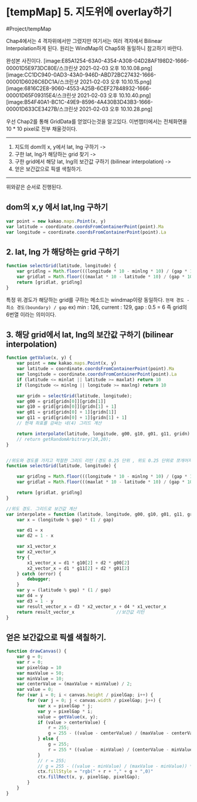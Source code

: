 # [tempMap] 5. 지도위에 overlay하기
#Project/tempMap

Chap4에서는 4 격자위에서만 그렸지만 여기서는 여러 격자에서 Bilinear Interpolation하게 된다. 원리는 WindMap의 Chap5와 동일하니 참고하기 바란다.

완성본 사진이다.
[image:E85A1254-63A0-4354-A308-04D28AF198D2-1666-00001D5E973DC80E/스크린샷 2021-02-03 오후 10.10.08.png] [image:CC1DC940-0AD3-43A0-946D-ABD72BC27432-1666-00001D6026C6DC1A/스크린샷 2021-02-03 오후 10.10.15.png] [image:6816C2E8-9060-4553-A25B-6CEF27848932-1666-00001D65F09315E4/스크린샷 2021-02-03 오후 10.10.40.png] [image:B54F40A1-BC1C-49E9-8596-4A430B3D43B3-1666-00001D633CE3427B/스크린샷 2021-02-03 오후 10.10.28.png]

우선 Chap2를 통해 GridData를 얻었다는것을 알고있다.
이번챕터에서는 전체화면을 10 * 10 pixel로 전부 채울것이다.

---
1. 지도의 dom의 x, y에서 lat, lng 구하기
->
2. 구한 lat, lng가 해당하는 grid 찾기
->
3. 구한 grid에서 해당 lat, lng의 보간값 구하기 (bilinear interpolation)
->
4. 얻은 보간값으로 픽셀 색칠하기.
---
위와같은 순서로 진행된다.






## dom의 x,y 에서 lat,lng 구하기
```javascript
var point = new kakao.maps.Point(x, y)
var latitude = coordinate.coordsFromContainerPoint(point).Ma
var longitude = coordinate.coordsFromContainerPoint(point).La
```


## 2. lat, lng 가 해당하는 grid 구하기
```javascript
function selectGrid(latitude, longitude) {
    var gridlng = Math.floor(((longitude * 10 - minlng * 10) / (gap * 10)));		//계산을 위해 10을 곱함
    var gridlat = Math.floor(((maxlat * 10 - latitude * 10) / (gap * 10)));
    return [gridlat, gridlng]
}
```
특정 위.경도가 해당하는 grid를 구하는 메소드는 windmap이랑 동일하다.
`현재 경도 - 최소 경도(boundary) / gap`
ex) min : 126, current : 129, gap : 0.5 = 6
즉 grid의 6번열 이라는 의미이다.

## 3. 해당 grid에서 lat, lng의 보간값 구하기 (bilinear interpolation)
```javascript
function getValue(x, y) {
    var point = new kakao.maps.Point(x, y)
    var latitude = coordinate.coordsFromContainerPoint(point).Ma
    var longitude = coordinate.coordsFromContainerPoint(point).La
    if (latitude <= minlat || latitude >= maxlat) return 10 
    if (longitude <= minlng || longitude >= maxlng) return 10

    var gridn = selectGrid(latitude, longitude);                            // 현재 벡터에서 그리드 계산
    var g00 = grid[gridn[0]][gridn[1]]
    var g10 = grid[gridn[0]][gridn[1] + 1]
    var g01 = grid[gridn[0] + 1][gridn[1]]
    var g11 = grid[gridn[0] + 1][gridn[1] + 1]
    // 현재 좌표를 감싸는 네(4) 그리드 계산

    return interpolate(latitude, longitude, g00, g10, g01, g11, gridn)
    // return getRandomArbitrary(20,20);
}


//위도와 경도를 가지고 적절한 그리드 리턴 (경도 0.25 단위 , 위도 0.25 단위로 쪼개어져 있음.)
function selectGrid(latitude, longitude) {

    var gridlng = Math.floor(((longitude * 10 - minlng * 10) / (gap * 10)))
    var gridlat = Math.floor(((maxlat * 10 - latitude * 10) / (gap * 10)))

    return [gridlat, gridlng]
}

//위도 경도. 그리드로 보간값 계산
var interpolate = function (latitude, longitude, g00, g10, g01, g11, gridn) {
    var x = (longitude % gap) * (1 / gap)

    var d1 = x
    var d2 = 1 - x

    var x1_vector_x
    var x2_vector_x
    try {
        x1_vector_x = d1 * g10[2] + d2 * g00[2]
        x2_vector_x = d1 * g11[2] + d2 * g01[2]
    } catch (error) {
        debugger;
    }
    var y = (latitude % gap) * (1 / gap)
    var d4 = y
    var d3 = 1 - y
    var result_vector_x = d3 * x2_vector_x + d4 * x1_vector_x
    return result_vector_x                //보간값 리턴
}
```


## 얻은 보간값으로 픽셀 색칠하기.
```javascript
function drawCanvas() {
    var g = 0;
    var r = 0;
    var pixelGap = 10
    var maxValue = 50;
    var minValue = 10;
    var centerValue = (maxValue + minValue) / 2;
    var value = 0;
    for (var i = 0; i < canvas.height / pixelGap; i++) {
        for (var j = 0; j < canvas.width / pixelGap; j++) {
            var x = pixelGap * j;
            var y = pixelGap * i;
            value = getValue(x, y);
            if (value > centerValue) {
                r = 255;
                g = 255 - ((value - centerValue) / (maxValue - centerValue)) * 255
            } else {
                g = 255;
                r = 255 * ((value - minValue) / (centerValue - minValue))
            }
            // r = 255;
            // g = 255 - ((value - minValue) / (maxValue - minValue)) * 255
            ctx.fillStyle = "rgb(" + r + "," + g + ",0)"
            ctx.fillRect(x, y, pixelGap, pixelGap);
        }
    }
}
```



